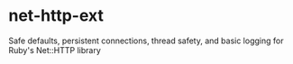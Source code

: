 # net-http-ext
Safe defaults, persistent connections, thread safety, and basic logging for Ruby's Net::HTTP library
